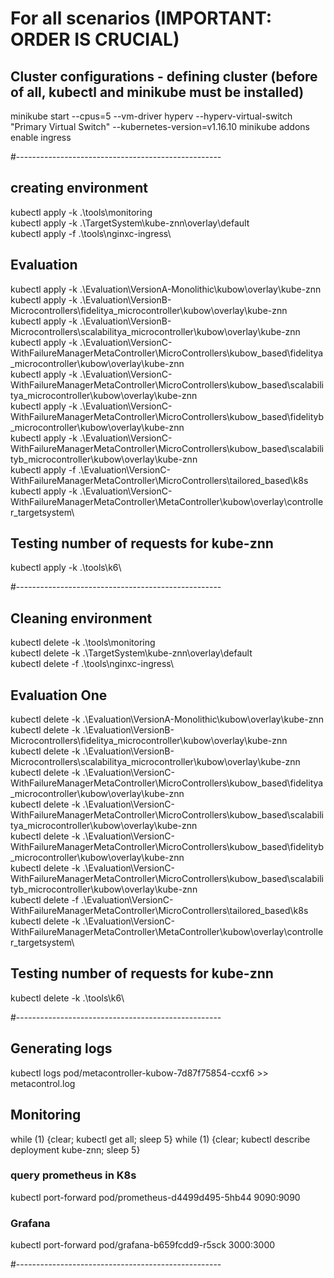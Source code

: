 # For all scenarios (IMPORTANT: ORDER IS CRUCIAL)

## Cluster configurations - defining cluster (before of all, kubectl and minikube must be installed)

minikube start --cpus=5 --vm-driver hyperv --hyperv-virtual-switch "Primary Virtual Switch" --kubernetes-version=v1.16.10
minikube addons enable ingress

#---------------------------------------------------
## creating environment
kubectl apply -k .\tools\monitoring\
kubectl apply -k .\TargetSystem\kube-znn\overlay\default\
kubectl apply -f .\tools\nginxc-ingress\

## Evaluation
kubectl apply -k .\Evaluation\VersionA-Monolithic\kubow\overlay\kube-znn
kubectl apply -k .\Evaluation\VersionB-Microcontrollers\fidelitya_microcontroller\kubow\overlay\kube-znn\
kubectl apply -k .\Evaluation\VersionB-Microcontrollers\scalabilitya_microcontroller\kubow\overlay\kube-znn\
kubectl apply -k .\Evaluation\VersionC-WithFailureManagerMetaController\MicroControllers\kubow_based\fidelitya_microcontroller\kubow\overlay\kube-znn\
kubectl apply -k .\Evaluation\VersionC-WithFailureManagerMetaController\MicroControllers\kubow_based\scalabilitya_microcontroller\kubow\overlay\kube-znn\
kubectl apply -k .\Evaluation\VersionC-WithFailureManagerMetaController\MicroControllers\kubow_based\fidelityb_microcontroller\kubow\overlay\kube-znn\
kubectl apply -k .\Evaluation\VersionC-WithFailureManagerMetaController\MicroControllers\kubow_based\scalabilityb_microcontroller\kubow\overlay\kube-znn\
kubectl apply -f .\Evaluation\VersionC-WithFailureManagerMetaController\MicroControllers\tailored_based\k8s\
kubectl apply -k .\Evaluation\VersionC-WithFailureManagerMetaController\MetaController\kubow\overlay\controller_targetsystem\

## Testing number of requests for kube-znn
kubectl apply -k .\tools\k6\


#---------------------------------------------------
## Cleaning environment
kubectl delete -k .\tools\monitoring\
kubectl delete -k .\TargetSystem\kube-znn\overlay\default\
kubectl delete -f .\tools\nginxc-ingress\

## Evaluation One
kubectl delete -k .\Evaluation\VersionA-Monolithic\kubow\overlay\kube-znn
kubectl delete -k .\Evaluation\VersionB-Microcontrollers\fidelitya_microcontroller\kubow\overlay\kube-znn\
kubectl delete -k .\Evaluation\VersionB-Microcontrollers\scalabilitya_microcontroller\kubow\overlay\kube-znn\
kubectl delete -k .\Evaluation\VersionC-WithFailureManagerMetaController\MicroControllers\kubow_based\fidelitya_microcontroller\kubow\overlay\kube-znn\
kubectl delete -k .\Evaluation\VersionC-WithFailureManagerMetaController\MicroControllers\kubow_based\scalabilitya_microcontroller\kubow\overlay\kube-znn\
kubectl delete -k .\Evaluation\VersionC-WithFailureManagerMetaController\MicroControllers\kubow_based\fidelityb_microcontroller\kubow\overlay\kube-znn\
kubectl delete -k .\Evaluation\VersionC-WithFailureManagerMetaController\MicroControllers\kubow_based\scalabilityb_microcontroller\kubow\overlay\kube-znn\
kubectl delete -f .\Evaluation\VersionC-WithFailureManagerMetaController\MicroControllers\tailored_based\k8s\
kubectl delete -k .\Evaluation\VersionC-WithFailureManagerMetaController\MetaController\kubow\overlay\controller_targetsystem\


## Testing number of requests for kube-znn
kubectl delete -k .\tools\k6\

#---------------------------------------------------

## Generating logs
kubectl logs pod/metacontroller-kubow-7d87f75854-ccxf6 >> metacontrol.log

## Monitoring
while (1) {clear; kubectl get all; sleep 5}
while (1) {clear; kubectl describe deployment kube-znn; sleep 5}

### query prometheus in K8s
kubectl port-forward pod/prometheus-d4499d495-5hb44 9090:9090

### Grafana
kubectl port-forward pod/grafana-b659fcdd9-r5sck 3000:3000

#---------------------------------------------------